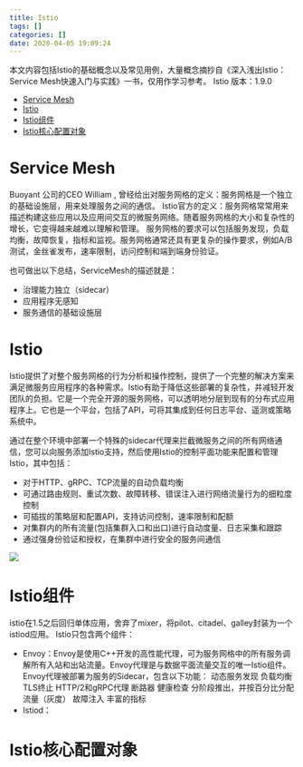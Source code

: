 ```yaml
---
title: Istio
tags: []
categories: []
date: 2020-04-05 19:09:24
---
```


本文内容包括Istio的基础概念以及常见用例，大量概念摘抄自《深入浅出Istio：Service Mesh快速入门与实践》一书，仅用作学习参考。
Istio 版本：1.9.0

<!--more-->

- [Service Mesh](#service-mesh)
- [Istio](#istio)
- [Istio组件](#istio组件)
- [Istio核心配置对象](#istio核心配置对象)

# Service Mesh
Buoyant 公司的CEO William , 曾经给出对服务网格的定义：服务网格是一个独立的基础设施层，用来处理服务之间的通信。
Istio官方的定义：服务网格常常用来描述构建这些应用以及应用间交互的微服务网络。随着服务网格的大小和复杂性的增长，它变得越来越难以理解和管理。 服务网格的要求可以包括服务发现，负载均衡，故障恢复，指标和监视。服务网格通常还具有更复杂的操作要求，例如A/B测试，金丝雀发布，速率限制，访问控制和端到端身份验证。

也可做出以下总结，ServiceMesh的描述就是：
- 治理能力独立（sidecar）
- 应用程序无感知
- 服务通信的基础设施层

# Istio
Istio提供了对整个服务网格的行为分析和操作控制，提供了一个完整的解决方案来满足微服务应用程序的各种需求。Istio有助于降低这些部署的复杂性，并减轻开发团队的负担。它是一个完全开源的服务网格，可以透明地分层到现有的分布式应用程序上。它也是一个平台，包括了API，可将其集成到任何日志平台、遥测或策略系统中。

通过在整个环境中部署一个特殊的sidecar代理来拦截微服务之间的所有网络通信，您可以向服务添加Istio支持，然后使用Istio的控制平面功能来配置和管理Istio，其中包括：
- 对于HTTP、gRPC、TCP流量的自动负载均衡
- 可通过路由规则、重试次数、故障转移、错误注入进行网络流量行为的细粒度控制
- 可插拔的策略层和配置API，支持访问控制，速率限制和配额
- 对集群内的所有流量(包括集群入口和出口)进行自动度量、日志采集和跟踪
- 通过强身份验证和授权，在集群中进行安全的服务间通信

![](https://cdn.jsdelivr.net/gh/serchaofan/picBed/blog/202203120055675.png)

# Istio组件
istio在1.5之后回归单体应用，舍弃了mixer，将pilot、citadel、galley封装为一个istiod应用。
Istio只包含两个组件：
- Envoy：Envoy是使用C++开发的高性能代理，可为服务网格中的所有服务调解所有入站和出站流量。Envoy代理是与数据平面流量交互的唯一Istio组件。
  Envoy代理被部署为服务的Sidecar，包含以下功能：
    动态服务发现
    负载均衡
    TLS终止
    HTTP/2和gRPC代理
    断路器
    健康检查
    分阶段推出，并按百分比分配流量（灰度）
    故障注入
    丰富的指标
- Istiod：


# Istio核心配置对象